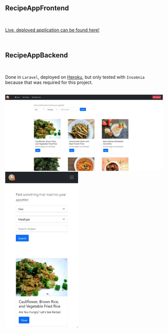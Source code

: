 ## RecipeAppFrontend
<br/>

[Live, deployed application can be found here!](https://recipe-app-fe13.netlify.app)

<br/>


## RecipeAppBackend
<br/>

Done in `Laravel`, deployed on [Heroku](https://recipes-app-be.herokuapp.com/), but only tested with `Insomnia` because that was required for this project.
<br/><br/>

<img src="https://raw.githubusercontent.com/HeidiDragomir/Recipe-App-frontend/main/src/assets/main-page.jpg" style="width: auto; height: auto">

<img src="https://raw.githubusercontent.com/HeidiDragomir/Recipe-App-frontend/main/src/assets/main-page-mobilversion.jpg" width="auto" height="500">

